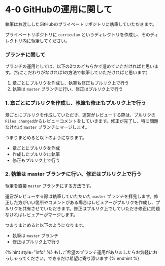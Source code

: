 # 4-0 GitHubの運用に関して

執筆はお渡ししたGitHubのプライベートリポジトリに執筆していただきます。

プライベートリポジトリに `curriculum` というディレクトリを作成し、そのディレクトリ内に執筆してください。



### ブランチに関して

ブランチの運用としては、以下の2つのどちらかで進めていただければと思います。\(特にこだわりがなければ1の方法で執筆していただければと思います）

1. 章ごとにプルリクを作成し、執筆も修正もプルリク上で行う
2. 執筆は `master` ブランチに行い、修正はプルリク上で行う



### 1. 章ごとにプルリクを作成し、執筆も修正もプルリク上で行う

章ごとにプルリクを作成していただき、運営がレビューする際は、プルリクの`Files changed`からレビューコメントをしていきます。修正が完了し、特に問題なければ `master` ブランチにマージします。

つまりまとめると以下のようになります。

* 章ごとにプルリクを作成
* 作成したプルリクに執筆
* 修正もプルリク上で行う



### 2. 執筆は master ブランチに行い、修正はプルリク上で行う

執筆を直接 `master` ブランチにする方法です。

運営がレビューする際は執筆していただいた `master` ブランチを拝見します。修正した方がいい箇所やコメントがある場合はレビュアーがプルリクを作成し、プルリクを共有させていただきます。修正はプルリク上でしていただき修正に問題なければレビュアーがマージします。

つまりまとめると以下のようになります。

* 執筆は `master` ブランチ
* 修正はプルリク上で行う



{% hint style="info" %}
もしご希望のブランチ運用がありましたらお気軽におっしゃってください。できるだけ希望に寄り添います
{% endhint %}

